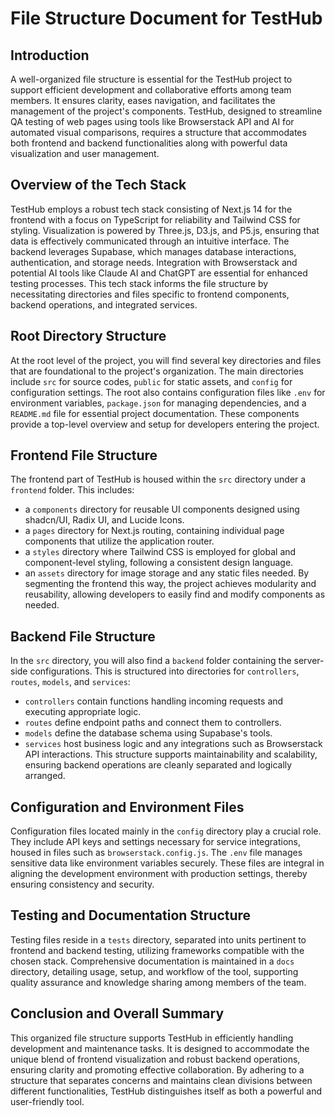 # File Structure Document for TestHub

## Introduction

A well-organized file structure is essential for the TestHub project to support efficient development and collaborative efforts among team members. It ensures clarity, eases navigation, and facilitates the management of the project's components. TestHub, designed to streamline QA testing of web pages using tools like Browserstack API and AI for automated visual comparisons, requires a structure that accommodates both frontend and backend functionalities along with powerful data visualization and user management.

## Overview of the Tech Stack

TestHub employs a robust tech stack consisting of Next.js 14 for the frontend with a focus on TypeScript for reliability and Tailwind CSS for styling. Visualization is powered by Three.js, D3.js, and P5.js, ensuring that data is effectively communicated through an intuitive interface. The backend leverages Supabase, which manages database interactions, authentication, and storage needs. Integration with Browserstack and potential AI tools like Claude AI and ChatGPT are essential for enhanced testing processes. This tech stack informs the file structure by necessitating directories and files specific to frontend components, backend operations, and integrated services.

## Root Directory Structure

At the root level of the project, you will find several key directories and files that are foundational to the project's organization. The main directories include `src` for source codes, `public` for static assets, and `config` for configuration settings. The root also contains configuration files like `.env` for environment variables, `package.json` for managing dependencies, and a `README.md` file for essential project documentation. These components provide a top-level overview and setup for developers entering the project.

## Frontend File Structure

The frontend part of TestHub is housed within the `src` directory under a `frontend` folder. This includes:

*   a `components` directory for reusable UI components designed using shadcn/UI, Radix UI, and Lucide Icons.
*   a `pages` directory for Next.js routing, containing individual page components that utilize the application router.
*   a `styles` directory where Tailwind CSS is employed for global and component-level styling, following a consistent design language.
*   an `assets` directory for image storage and any static files needed. By segmenting the frontend this way, the project achieves modularity and reusability, allowing developers to easily find and modify components as needed.

## Backend File Structure

In the `src` directory, you will also find a `backend` folder containing the server-side configurations. This is structured into directories for `controllers`, `routes`, `models`, and `services`:

*   `controllers` contain functions handling incoming requests and executing appropriate logic.
*   `routes` define endpoint paths and connect them to controllers.
*   `models` define the database schema using Supabase's tools.
*   `services` host business logic and any integrations such as Browserstack API interactions. This structure supports maintainability and scalability, ensuring backend operations are cleanly separated and logically arranged.

## Configuration and Environment Files

Configuration files located mainly in the `config` directory play a crucial role. They include API keys and settings necessary for service integrations, housed in files such as `browserstack.config.js`. The `.env` file manages sensitive data like environment variables securely. These files are integral in aligning the development environment with production settings, thereby ensuring consistency and security.

## Testing and Documentation Structure

Testing files reside in a `tests` directory, separated into units pertinent to frontend and backend testing, utilizing frameworks compatible with the chosen stack. Comprehensive documentation is maintained in a `docs` directory, detailing usage, setup, and workflow of the tool, supporting quality assurance and knowledge sharing among members of the team.

## Conclusion and Overall Summary

This organized file structure supports TestHub in efficiently handling development and maintenance tasks. It is designed to accommodate the unique blend of frontend visualization and robust backend operations, ensuring clarity and promoting effective collaboration. By adhering to a structure that separates concerns and maintains clean divisions between different functionalities, TestHub distinguishes itself as both a powerful and user-friendly tool.
